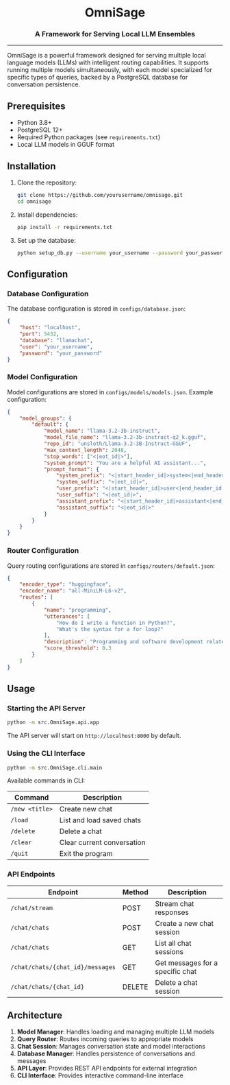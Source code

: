 <div align="center">

# OmniSage
### A Framework for Serving Local LLM Ensembles

</div>

---

OmniSage is a powerful framework designed for serving multiple local language models (LLMs) with intelligent routing capabilities. It supports running multiple models simultaneously, with each model specialized for specific types of queries, backed by a PostgreSQL database for conversation persistence.

## Prerequisites

* Python 3.8+
* PostgreSQL 12+
* Required Python packages (see `requirements.txt`)
* Local LLM models in GGUF format

## Installation

1. Clone the repository:
   ```sh
   git clone https://github.com/yourusername/omnisage.git
   cd omnisage
   ```

2. Install dependencies:
   ```sh
   pip install -r requirements.txt
   ```

3. Set up the database:
   ```sh
   python setup_db.py --username your_username --password your_password
   ```

## Configuration

### Database Configuration
The database configuration is stored in `configs/database.json`:

```json
{
    "host": "localhost",
    "port": 5432,
    "database": "llamachat",
    "user": "your_username",
    "password": "your_password"
}
```

### Model Configuration
Model configurations are stored in `configs/models/models.json`. Example configuration:

```json
{
    "model_groups": {
        "default": {
            "model_name": "llama-3.2-3b-instruct",
            "model_file_name": "llama-3.2-3b-instruct-q2_k.gguf",
            "repo_id": "unsloth/Llama-3.2-3B-Instruct-GGUF",
            "max_context_length": 2048,
            "stop_words": ["<|eot_id|>"],
            "system_prompt": "You are a helpful AI assistant...",
            "prompt_format": {
                "system_prefix": "<|start_header_id|>system<|end_header_id|>\n",
                "system_suffix": "<|eot_id|>",
                "user_prefix": "<|start_header_id|>user<|end_header_id|>\n",
                "user_suffix": "<|eot_id|>",
                "assistant_prefix": "<|start_header_id|>assistant<|end_header_id|>\n",
                "assistant_suffix": "<|eot_id|>"
            }
        }
    }
}
```

### Router Configuration
Query routing configurations are stored in `configs/routers/default.json`:

```json
{
    "encoder_type": "huggingface",
    "encoder_name": "all-MiniLM-L6-v2",
    "routes": [
        {
            "name": "programming",
            "utterances": [
                "How do I write a function in Python?",
                "What's the syntax for a for loop?"
            ],
            "description": "Programming and software development related questions",
            "score_threshold": 0.3
        }
    ]
}
```

## Usage

### Starting the API Server

```sh
python -m src.OmniSage.api.app
```

The API server will start on `http://localhost:8000` by default.

### Using the CLI Interface

```sh
python -m src.OmniSage.cli.main
```

Available commands in CLI:

| Command | Description |
|---------|-------------|
| `/new <title>` | Create new chat |
| `/load` | List and load saved chats |
| `/delete` | Delete a chat |
| `/clear` | Clear current conversation |
| `/quit` | Exit the program |

### API Endpoints

| Endpoint | Method | Description |
|----------|---------|-------------|
| `/chat/stream` | POST | Stream chat responses |
| `/chat/chats` | POST | Create a new chat session |
| `/chat/chats` | GET | List all chat sessions |
| `/chat/chats/{chat_id}/messages` | GET | Get messages for a specific chat |
| `/chat/chats/{chat_id}` | DELETE | Delete a chat session |

## Architecture

1. **Model Manager**: Handles loading and managing multiple LLM models
2. **Query Router**: Routes incoming queries to appropriate models
3. **Chat Session**: Manages conversation state and model interactions
4. **Database Manager**: Handles persistence of conversations and messages
5. **API Layer**: Provides REST API endpoints for external integration
6. **CLI Interface**: Provides interactive command-line interface
